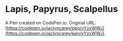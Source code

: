# Lapis, Papyrus, Scalpellus

A Pen created on CodePen.io. Original URL: [https://codepen.io/jaclyncarey/pen/vYzxWWJ](https://codepen.io/jaclyncarey/pen/vYzxWWJ).

